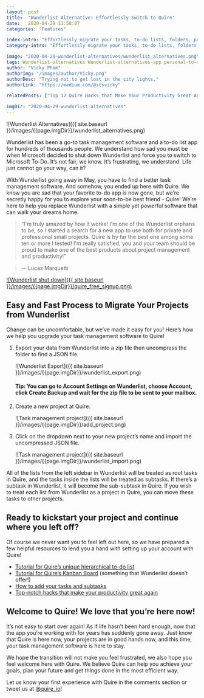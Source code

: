 ```yaml
---
layout: post
title:  "Wunderlist Alternative: Effortlessly Switch to Quire"
date:   2020-04-29 11:58:07
categories: "Features"

index-intro: "Effortlessly migrate your tasks, to-do lists, folders, projects from Wunderlist to Quire. Change is frustrating, but we made it easy for you! No more looking for the best Wunderlist alternative. Welcome to a task management software that is here to stay!"
category-intro: "Effortlessly migrate your tasks, to-do lists, folders, projects from Wunderlist to Quire. Change is frustrating, but we made it easy for you! No more looking for the best Wunderlist alternative. Welcome to a task management software that is here to stay!"

image: "2020-04-29-wunderlist-alternatives/wunderlist_alternatives.png"
tags: Wunderlist-alternatives Wunderlist-alternatives-app personal-to-do-app productivity productivity-app productivity-tool remote-team task-management task-management-software project-management-software productivity-tips to-do-list-app to-do-list-tips to-do-list-app-iOS to-do-list-app-Android Wunderlist collaboration Quire
author: "Vicky Pham"
authorImg: "/images/author/Vicky.png"
authorDesc: "Trying not to get lost in the city lights."
authorLink: "https://medium.com/@itsvicky"

relatedPosts: ["Top 12 Quire Hacks that Make Your Productivity Great Again", "Best 5 tips to Use a Digital To Do List for Remote Teams during a Virus Outbreak", "8 Best Tips for Remote Teams to Boost Productivity at Virtual Office"]

imgDir: "2020-04-29-wunderlist-alternatives"
---
```


![Wunderlist Alternatives]({{ site.baseurl }}/images/{{page.imgDir}}/wunderlist_alternatives.png)

Wunderlist has been a go-to task management software and a to-do list app for hundreds of thousands people. We understand how sad you must be when Microsoft decided to shut down Wunderlist and force you to switch to Microsoft To-Do. It’s not fair, we know. It’s frustrating, we understand. Life just cannot go your way, can it?

With Wunderlist going away in May, you have to find a better task management software. And somehow, you ended up here with Quire. We know you are sad that your favorite to-do app is now gone, but we’re secretly happy for you to explore your soon-to-be best friend - Quire! We’re here to help you replace Wunderlist with a simple yet powerful software that can walk your dreams home.

>“I'm truly amazed by how it works! I'm one of the Wunderlist orphans to be, so I started a search for a new app to use both for private and professional small projects. Quire is by far the best one among some ten or more I tested! I'm really satisfied, you and your team should be proud to make one of the best products about project management and productivity!”

> -- Lucas Marquetti

[![Wunderlist shut down]({{ site.baseurl }}/images/{{page.imgDir}}/quire_free_signup.png)](https://bit.ly/3csOCXf)

## Easy and Fast Process to Migrate Your Projects from Wunderlist

Change can be uncomfortable, but we’ve made it easy for you! Here’s how we help you upgrade your task management software to Quire!

1. Export your data from Wunderlist into a zip file then uncompress the folder to find a JSON file.

    ![Wunderlist Export]({{ site.baseurl }}/images/{{page.imgDir}}/wunderlist_export.png)
    #### Tip: You can go to Account Settings on Wunderlist, choose Account, click Create Backup and wait for the zip file to be sent to your mailbox.

2. Create a new project at Quire.

    ![Task management project]({{ site.baseurl }}/images/{{page.imgDir}}/add_project.png)

3. Click on the dropdown next to your new project’s name and import the uncompressed JSON file.

    ![Task management project]({{ site.baseurl }}/images/{{page.imgDir}}/wunderlist_import.png)

All of the lists from the left sidebar in Wunderlist will be treated as root tasks in Quire, and the tasks inside the lists will be treated as subtasks. If there’s a subtask in Wunderlist, it will become the sub-subtask in Quire. If you wish to treat each list from Wunderlist as a project in Quire, you can move these tasks to other projects.

## Ready to kickstart your project and continue where you left off?

Of course we never want you to feel left out here, so we have prepared a few helpful resources to lend you a hand with setting up your account with Quire!

* [Tutorial for Quire’s unique hierarchical to-do list](https://quire.io/tutorial)
* [Tutorial for Quire’s Kanban Board](https://quire.io/tutorial/board) (something that Wunderlist doesn’t offer!)
* [How to add your tasks and subtasks](https://quire.io/guide/add-task/) 
* [Top-notch hacks that make your productivity great again](https://quire.io/blog/p/Quire-tips-hacks-for-better-productivity.html)

## Welcome to Quire! We love that you’re here now!

It’s not easy to start over again! As if life hasn’t been hard enough, now that the app you’re working with for years has suddenly gone away. Just know that Quire is here now, your projects are in good hands now, and this time, your task management software is here to stay. 

We hope the transition will not make you feel frustrated, we also hope you feel welcome here with Quire. We believe Quire can help you achieve your goals, plan your future and get things done in the most efficient way. 

Let us know your first experience with Quire in the comments section or tweet us at [@quire_io](https://twitter.com/quire_io)!


[jekyll]:      http://jekyllrb.com
[jekyll-gh]:   https://github.com/jekyll/jekyll
[jekyll-help]: https://github.com/jekyll/jekyll-help